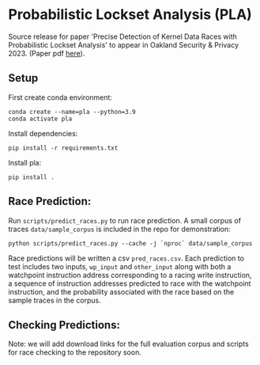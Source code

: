 # Probabilistic Lockset Analysis (PLA)

Source release for paper 'Precise Detection of Kernel Data Races with Probabilistic Lockset Analysis' to appear in Oakland Security & Privacy 2023. (Paper pdf [here](https://www.cs.columbia.edu/~gabe/files/oakland2023_pla.pdf)).


## Setup


First create conda environment:
```
conda create --name=pla --python=3.9
conda activate pla
```

Install dependencies:
```
pip install -r requirements.txt
```

Install pla:
```
pip install .
```

## Race Prediction:

Run `scripts/predict_races.py` to run race prediction. A small corpus of traces `data/sample_corpus` is included in the repo for demonstration:
```
python scripts/predict_races.py --cache -j `nproc` data/sample_corpus
```
Race predictions will be written a csv `pred_races.csv`. Each prediction to test includes two inputs, `wp_input` and `other_input` along with both a watchpoint instruction address corresponding to a racing write instruction, a sequence of instruction addresses predicted to race with the watchpoint instruction, and the probability associated with the race based on the sample traces in the corpus.

## Checking Predictions:

Note: we will add download links for the full evaluation corpus and scripts for race checking to the repository soon.

